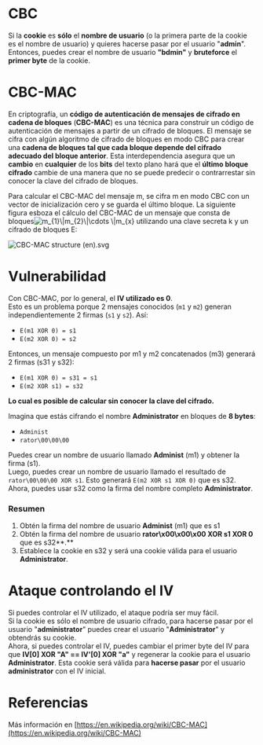 # CBC

Si la **cookie** es **sólo** el **nombre de usuario** (o la primera parte de la cookie es el nombre de usuario) y quieres hacerse pasar por el usuario "**admin**". Entonces, puedes crear el nombre de usuario **"bdmin"** y **bruteforce** el **primer byte** de la cookie.

# CBC-MAC

En criptografía, un **código de autenticación de mensajes de cifrado en cadena de bloques** (**CBC-MAC**) es una técnica para construir un código de autenticación de mensajes a partir de un cifrado de bloques. El mensaje se cifra con algún algoritmo de cifrado de bloques en modo CBC para crear una **cadena de bloques tal que cada bloque depende del cifrado adecuado del bloque anterior**. Esta interdependencia asegura que un **cambio** en **cualquier** de los **bits** del texto plano hará que el **último bloque cifrado** cambie de una manera que no se puede predecir o contrarrestar sin conocer la clave del cifrado de bloques.

Para calcular el CBC-MAC del mensaje m, se cifra m en modo CBC con un vector de inicialización cero y se guarda el último bloque. La siguiente figura esboza el cálculo del CBC-MAC de un mensaje que consta de bloques![m\_{1}\\|m\_{2}\\|\cdots \\|m\_{x}](https://wikimedia.org/api/rest\_v1/media/math/render/svg/bbafe7330a5e40a04f01cc776c9d94fe914b17f5) utilizando una clave secreta k y un cifrado de bloques E:

![CBC-MAC structure (en).svg](https://upload.wikimedia.org/wikipedia/commons/thumb/b/bf/CBC-MAC\_structure\_\(en\).svg/570px-CBC-MAC\_structure\_\(en\).svg.png)

# Vulnerabilidad

Con CBC-MAC, por lo general, el **IV utilizado es 0**.\
Esto es un problema porque 2 mensajes conocidos (`m1` y `m2`) generan independientemente 2 firmas (`s1` y `s2`). Así:

* `E(m1 XOR 0) = s1`
* `E(m2 XOR 0) = s2`

Entonces, un mensaje compuesto por m1 y m2 concatenados (m3) generará 2 firmas (s31 y s32):

* `E(m1 XOR 0) = s31 = s1`
* `E(m2 XOR s1) = s32`

**Lo cual es posible de calcular sin conocer la clave del cifrado.**

Imagina que estás cifrando el nombre **Administrator** en bloques de **8 bytes**:

* `Administ`
* `rator\00\00\00`

Puedes crear un nombre de usuario llamado **Administ** (m1) y obtener la firma (s1).\
Luego, puedes crear un nombre de usuario llamado el resultado de `rator\00\00\00 XOR s1`. Esto generará `E(m2 XOR s1 XOR 0)` que es s32.\
Ahora, puedes usar s32 como la firma del nombre completo **Administrator**.

### Resumen

1. Obtén la firma del nombre de usuario **Administ** (m1) que es s1
2. Obtén la firma del nombre de usuario **rator\x00\x00\x00 XOR s1 XOR 0** que es s32**.**
3. Establece la cookie en s32 y será una cookie válida para el usuario **Administrator**.

# Ataque controlando el IV

Si puedes controlar el IV utilizado, el ataque podría ser muy fácil.\
Si la cookie es sólo el nombre de usuario cifrado, para hacerse pasar por el usuario "**administrator**" puedes crear el usuario "**Administrator**" y obtendrás su cookie.\
Ahora, si puedes controlar el IV, puedes cambiar el primer byte del IV para que **IV\[0] XOR "A" == IV'\[0] XOR "a"** y regenerar la cookie para el usuario **Administrator**. Esta cookie será válida para **hacerse pasar** por el usuario **administrator** con el IV inicial.

# Referencias

Más información en [https://en.wikipedia.org/wiki/CBC-MAC](https://en.wikipedia.org/wiki/CBC-MAC)
